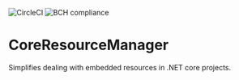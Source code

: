 ![CircleCI](https://circleci.com/gh/CptWesley/CoreResourceManager.svg?style=shield)
![BCH compliance](https://bettercodehub.com/edge/badge/CptWesley/CoreResourceManager?branch=master)

# CoreResourceManager
Simplifies dealing with embedded resources in .NET core projects.
